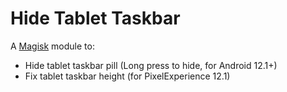 # Hide Tablet Taskbar

A [Magisk](https://github.com/topjohnwu/Magisk) module to:

- Hide tablet taskbar pill (Long press to hide, for Android 12.1+)
- Fix tablet taskbar height (for PixelExperience 12.1)
